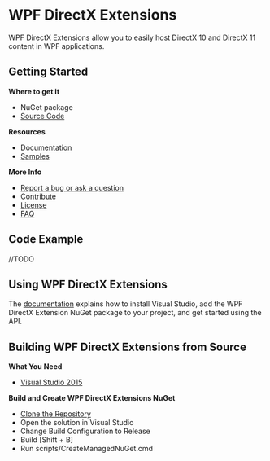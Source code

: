 # **WPF DirectX Extensions**
WPF DirectX Extensions allow you to easily host DirectX 10 and DirectX 11 content in WPF applications.

Getting Started
-------------------
 **Where to get it**

 - NuGet package
 - [Source Code](https://github.com/Microsoft/WPFDXInterop)

**Resources**

 - [Documentation](https://github.com/Microsoft/WPFDXInterop/wiki)
 - [Samples](/samples)

**More Info**

 - [Report a bug or ask a question](https://github.com/Microsoft/WPFDXInterop/issues)
 - [Contribute](https://github.com/Microsoft/WPFDXInterop/blob/master/CONTRIBUTING.md)
 - [License](http://opensource.org/licenses/MIT)
 - [FAQ](https://github.com/Microsoft/WPFDXInterop/blob/master/FAQ.md)

Code Example
------------
//TODO

Using WPF DirectX Extensions
-------------------
The [documentation](https://github.com/Microsoft/WPFDXInterop/wiki) explains how to install Visual Studio, add the WPF DirectX Extension NuGet package to your project, and get started using the API.

Building WPF DirectX Extensions from Source
------------------------------
**What You Need**

 - [Visual Studio 2015](https://www.visualstudio.com/features/windows-apps-games-vs)
 
**Build and Create WPF DirectX Extensions NuGet**
 
 - [Clone the Repository](https://github.com/Microsoft/XamlBehaviors)
 - Open the solution in Visual Studio
 - Change Build Configuration to Release
 - Build [Shift + B]
 - Run scripts/CreateManagedNuGet.cmd 

